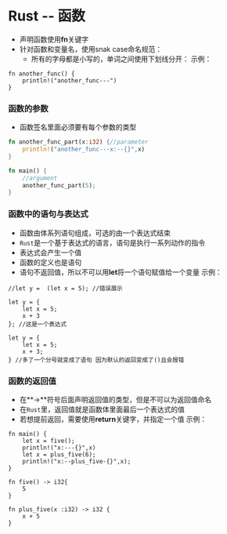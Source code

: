 # Rust -- 函数

- 声明函数使用**fn**关键字
- 针对函数和变量名，使用snak case命名规范：
    - 所有的字母都是小写的，单词之间使用下划线分开：
示例：

```
fn another_func() {
    println!("another_func---")     
}

``` 

 
### 函数的参数

- 函数签名里面必须要有每个参数的类型

```rust
fn another_func_part(x:i32) {//parameter
    println!("another_func---x:--{}",x) 
}

fn main() {
    //argument
    another_func_part(5);
}
```

### 函数中的语句与表达式
- 函数由体系列语句组成，可选的由一个表达式结束
- `Rust`是一个基于表达式的语言，语句是执行一系列动作的指令
- 表达式会产生一个值
- 函数的定义也是语句
- 语句不返回值，所以不可以用**let**将一个语句赋值给一个变量
示例：

```
//let y =  (let x = 5); //错误展示

let y = {
    let x = 5;
    x + 3
}; //这是一个表达式

let y = {
    let x = 5;
    x + 3;
} //多了一个分号就变成了语句 因为默认的返回变成了()且会报错

```


### 函数的返回值

- 在**->**符号后面声明返回值的类型，但是不可以为返回值命名
- 在`Rust`里，返回值就是函数体里面最后一个表达式的值
- 若想提前返回，需要使用**return**关键字，并指定一个值
示例：

```
fn main() {
    let x = five();
    println!("x:---{}",x)
    let x = plus_five(6);
    println!("x:--plus_five-{}",x);
}

fn five() -> i32{
    5
}

fn plus_five(x :i32) -> i32 {
    x + 5
}
```

